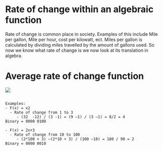 # Rate of change within an algebraic function

Rate of change is common place in society. Examples of this include Mile per gallon, Mile per hour, cost per kilowatt, ect. Miles per gallon is calculated by dividing miles travelled by the amount of gallons used. So now we know what rate of change is we now look at its translation in algebra. 

# Average rate of change function
![](https://i.imgur.com/3iYZiVO.png)

<code>
Examples:
- F(x) = x2 
  - Rate of change from 1 to 3 
     - (32  -12) / (3 -1) = (9 –1) / (3 –1) = 8/2 = 4              Binary = 0000 0100 
</code>
<code>
- F(x) = 2x+3 
  - Rate of change from 10 to 100 
     - (2*100 + 3) –(2*10 + 3) / (100 –10) = 180 / 90 = 2          Binary = 0000 0010 
</code>

